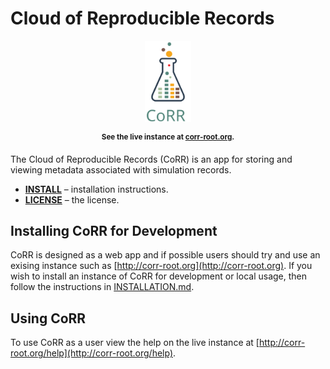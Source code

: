 # Cloud of Reproducible Records

<p align="center">
    <img src="corr-view/frontend/images/logo.svg"
         height="130"
         alt="CoRR logo"
         class="inline">
</p>

<p align="center"><sup><strong>
See the live instance at <a href="http://corr-root.org/">corr-root.org</a>.
</strong></sup></p>

The Cloud of Reproducible Records (CoRR) is an app for storing and
viewing metadata associated with simulation records.

* **[INSTALL](INSTALLATION.md)** – installation instructions.
* **[LICENSE](LICENSE.md)** – the license.

## Installing CoRR for Development

CoRR is designed as a web app and if possible users should try and use
an exising instance such as
[http://corr-root.org](http://corr-root.org). If you wish to install
an instance of CoRR for development or local usage, then follow the
instructions in [INSTALLATION.md](INSTALLATION.md).

## Using CoRR

To use CoRR as a user view the help on the live instance at
[http://corr-root.org/help](http://corr-root.org/help).
